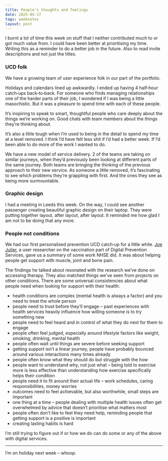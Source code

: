 ```yaml
---
title: People’s thoughts and feelings
date: 2025-05-17
tags: weeknotes
layout: post
---
```


I burnt a lot of time this week on stuff that I neither contributed much to or got much value from. I could have been better at prioritising my time. Writing this as a reminder to do a better job in the future. Also to read invite descriptions and not just the titles.

### UCD folk

We have a growing team of user experience folk in our part of the portfolio.

Holidays and calendars lined up awkwardly. I ended up having 4 half‑hour catch‑ups back‑to‑back. For someone who finds managing relationships one of the harder parts of their job, I wondered if I was being a little masochistic. But it was a pleasure to spend time with each of these people.

It’s inspiring to speak to smart, thoughtful people who care deeply about the things we’re working on. Good chats with team members about the things they’re thinking about.

It’s also a little tough when I’m used to being in the detail to spend my time at a level removed. I think I’d have felt less shit if I’d had a better week. If I’d been able to do more of the work I wanted to do.

We have a new model of service delivery. 2 of the teams are taking on similar journeys, when they’d previously been looking at different parts of the same journey. Both teams are bringing the thinking of the previous approach to their new service. As someone a little removed, it’s fascinating to see which problems they’re grappling with first. And the ones they see as being more surmountable.

### Graphic design

I had a meeting in Leeds this week. On the way, I could see another passenger creating beautiful graphic design on their laptop. They were putting together layout, after layout, after layout. It reminded me how glad I am not to be doing that any more.

### People not conditions

We had our first personalised prevention UCD catch‑up for a little while. [Joe Julier](https://www.linkedin.com/in/joe-julier-2828205a/), a user researcher on the vaccination part of Digital Prevention Services, gave us a summary of some work NHSE did. It was about helping people get support with muscle, joint and bone pain.

The findings he talked about resonated with the research we’ve done on accessing therapy. They also matched things we've seen from projects on other conditions. There are some universal consistencies about what people need when looking for support with their health:

- health conditions are complex (mental health is always a factor) and you need to treat the whole person
- people need to trust before they’ll engage – past experiences with health services heavily influence how willing someone is to try something new
- people need to feel heard and in control of what they do next for them to engage
- people often feel judged, especially around lifestyle factors like weight, smoking, drinking, mental health
- people often wait until things are severe before seeking support
- getting support isn’t a linear journey, people have probably bounced around various interactions many times already
- people often know what they should do but struggle with the how
- people want to understand why, not just what – being told to exercise more is less effective than understanding how exercise specifically helps their condition
- people need it to fit around their actual life – work schedules, caring responsibilities, money worries
- outcomes need to feel achievable, but also worthwhile, small steps are important
- one thing at a time – people dealing with multiple health issues often get overwhelmed by advice that doesn’t prioritise what matters most
- people often don’t like to feel they need help, reminding people that getting support is a positive is important
- creating lasting habits is hard

I’m still trying to figure out if or how we do can do some or any of the above with digital services.

---

I’m on holiday next week – whoop.
